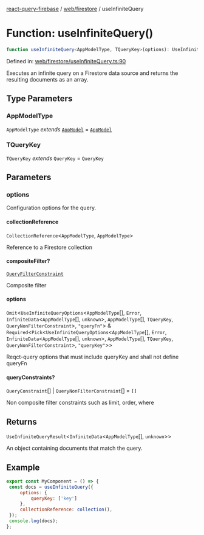 [react-query-firebase](../../../modules.md) / [web/firestore](../index.md) / useInfiniteQuery

# Function: useInfiniteQuery()

```ts
function useInfiniteQuery<AppModelType, TQueryKey>(options): UseInfiniteQueryResult<InfiniteData<AppModelType[], unknown>>
```

Defined in: [web/firestore/useInfiniteQuery.ts:90](https://github.com/vpishuk/react-query-firebase/blob/47ed1ecd8b83d68dd4237e8eb73f6aa6dea2c1fa/web/firestore/useInfiniteQuery.ts#L90)

Executes an infinite query on a Firestore data source and returns the resulting documents as an array.

## Type Parameters

### AppModelType

`AppModelType` *extends* [`AppModel`](../../../types/type-aliases/AppModel.md) = [`AppModel`](../../../types/type-aliases/AppModel.md)

### TQueryKey

`TQueryKey` *extends* `QueryKey` = `QueryKey`

## Parameters

### options

Configuration options for the query.

#### collectionReference

`CollectionReference`\<`AppModelType`, `AppModelType`\>

Reference to a Firestore collection

#### compositeFilter?

[`QueryFilterConstraint`](../type-aliases/QueryFilterConstraint.md)

Composite filter

#### options

`Omit`\<`UseInfiniteQueryOptions`\<`AppModelType`[], `Error`, `InfiniteData`\<`AppModelType`[], `unknown`\>, `AppModelType`[], `TQueryKey`, `QueryNonFilterConstraint`\>, `"queryFn"`\> & `Required`\<`Pick`\<`UseInfiniteQueryOptions`\<`AppModelType`[], `Error`, `InfiniteData`\<`AppModelType`[], `unknown`\>, `AppModelType`[], `TQueryKey`, `QueryNonFilterConstraint`\>, `"queryKey"`\>\>

Reqct-query options that must include queryKey and shall not define queryFn

#### queryConstraints?

`QueryConstraint`[] \| `QueryNonFilterConstraint`[] = `[]`

Non composite filter constraints such as limit, order, where

## Returns

`UseInfiniteQueryResult`\<`InfiniteData`\<`AppModelType`[], `unknown`\>\>

An object containing documents that match the query.

## Example

```jsx
export const MyComponent = () => {
 const docs = useInfiniteQuery({
     options: {
         queryKey: ['key']
     },
     collectionReference: collection(),
 });
 console.log(docs);
};
```
